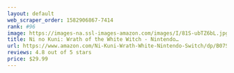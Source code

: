 ```yaml
---
layout: default 
﻿web_scraper_order: 1582906867-7414
rank: #96
image: https://images-na.ssl-images-amazon.com/images/I/81S-ubTZ6bL.jpg
title: Ni no Kuni: Wrath of the White Witch - Nintendo…
url: https://www.amazon.com/Ni-Kuni-Wrath-White-Nintendo-Switch/dp/B07SR1KX3T/ref=zg_mw_videogames_96?_encoding=UTF8&psc=1&refRID=C62WCF5X3M60X6CESHWA
reviews: 4.8 out of 5 stars
price: $29.99 
---
```

